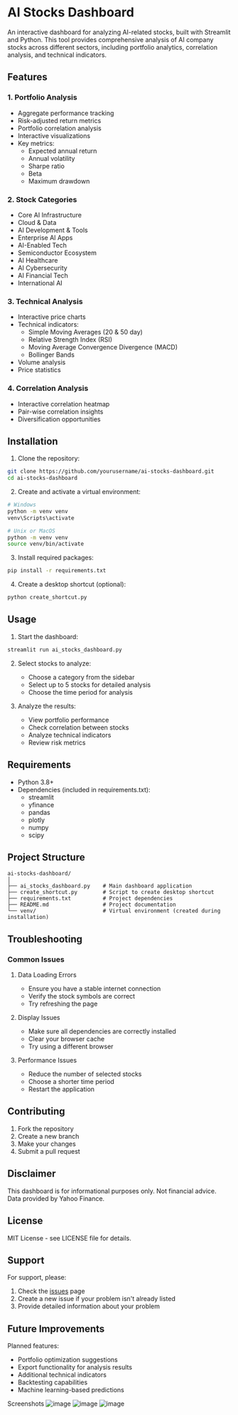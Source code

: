 # AI Stocks Dashboard

An interactive dashboard for analyzing AI-related stocks, built with Streamlit and Python. This tool provides comprehensive analysis of AI company stocks across different sectors, including portfolio analytics, correlation analysis, and technical indicators.

## Features

### 1. Portfolio Analysis
- Aggregate performance tracking
- Risk-adjusted return metrics
- Portfolio correlation analysis
- Interactive visualizations
- Key metrics:
  - Expected annual return
  - Annual volatility
  - Sharpe ratio
  - Beta
  - Maximum drawdown

### 2. Stock Categories
- Core AI Infrastructure
- Cloud & Data
- AI Development & Tools
- Enterprise AI Apps
- AI-Enabled Tech
- Semiconductor Ecosystem
- AI Healthcare
- AI Cybersecurity
- AI Financial Tech
- International AI

### 3. Technical Analysis
- Interactive price charts
- Technical indicators:
  - Simple Moving Averages (20 & 50 day)
  - Relative Strength Index (RSI)
  - Moving Average Convergence Divergence (MACD)
  - Bollinger Bands
- Volume analysis
- Price statistics

### 4. Correlation Analysis
- Interactive correlation heatmap
- Pair-wise correlation insights
- Diversification opportunities

## Installation

1. Clone the repository:
```bash
git clone https://github.com/yourusername/ai-stocks-dashboard.git
cd ai-stocks-dashboard
```

2. Create and activate a virtual environment:
```bash
# Windows
python -m venv venv
venv\Scripts\activate

# Unix or MacOS
python -m venv venv
source venv/bin/activate
```

3. Install required packages:
```bash
pip install -r requirements.txt
```

4. Create a desktop shortcut (optional):
```bash
python create_shortcut.py
```

## Usage

1. Start the dashboard:
```bash
streamlit run ai_stocks_dashboard.py
```

2. Select stocks to analyze:
   - Choose a category from the sidebar
   - Select up to 5 stocks for detailed analysis
   - Choose the time period for analysis

3. Analyze the results:
   - View portfolio performance
   - Check correlation between stocks
   - Analyze technical indicators
   - Review risk metrics

## Requirements

- Python 3.8+
- Dependencies (included in requirements.txt):
  - streamlit
  - yfinance
  - pandas
  - plotly
  - numpy
  - scipy

## Project Structure

```
ai-stocks-dashboard/
│
├── ai_stocks_dashboard.py    # Main dashboard application
├── create_shortcut.py        # Script to create desktop shortcut
├── requirements.txt          # Project dependencies
├── README.md                 # Project documentation
└── venv/                     # Virtual environment (created during installation)
```

## Troubleshooting

### Common Issues

1. Data Loading Errors
   - Ensure you have a stable internet connection
   - Verify the stock symbols are correct
   - Try refreshing the page

2. Display Issues
   - Make sure all dependencies are correctly installed
   - Clear your browser cache
   - Try using a different browser

3. Performance Issues
   - Reduce the number of selected stocks
   - Choose a shorter time period
   - Restart the application

## Contributing

1. Fork the repository
2. Create a new branch
3. Make your changes
4. Submit a pull request

## Disclaimer

This dashboard is for informational purposes only. Not financial advice. Data provided by Yahoo Finance.

## License

MIT License - see LICENSE file for details.

## Support

For support, please:
1. Check the [issues](https://github.com/yourusername/ai-stocks-dashboard/issues) page
2. Create a new issue if your problem isn't already listed
3. Provide detailed information about your problem

## Future Improvements

Planned features:
- Portfolio optimization suggestions
- Export functionality for analysis results
- Additional technical indicators
- Backtesting capabilities
- Machine learning-based predictions

Screenshots
![image](https://github.com/user-attachments/assets/d4775a22-5877-404d-a86a-de172a495107)
![image](https://github.com/user-attachments/assets/f87fa348-6544-4171-a54a-9195143ea82d)
![image](https://github.com/user-attachments/assets/717e8e63-8cc9-4c23-bf25-c8f7e7054b89)

